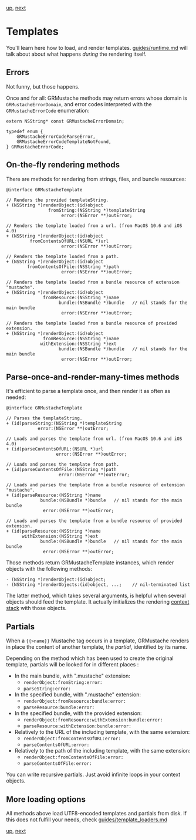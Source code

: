 [up](../../../../GRMustache), [next](template_loaders.md)

Templates
=========

You'll learn here how to load, and render templates. [guides/runtime.md](runtime.md) will talk about about what happens *during* the rendering itself.

Errors
------

Not funny, but those happens.

Once and for all: GRMustache methods may return errors whose domain is `GRMustacheErrorDomain`, and error codes interpreted with the `GRMustacheErrorCode` enumeration:

    extern NSString* const GRMustacheErrorDomain;
    
    typedef enum {
        GRMustacheErrorCodeParseError,
        GRMustacheErrorCodeTemplateNotFound,
    } GRMustacheErrorCode;

On-the-fly rendering methods
----------------------------

There are methods for rendering from strings, files, and bundle resources:
    
    @interface GRMustacheTemplate
    
    // Renders the provided templateString.
    + (NSString *)renderObject:(id)object
                    fromString:(NSString *)templateString
                         error:(NSError **)outError;
    
    // Renders the template loaded from a url. (from MacOS 10.6 and iOS 4.0)
    + (NSString *)renderObject:(id)object
             fromContentsOfURL:(NSURL *)url
                         error:(NSError **)outError;
    
    // Renders the template loaded from a path.
    + (NSString *)renderObject:(id)object
            fromContentsOfFile:(NSString *)path
                         error:(NSError **)outError;
    
    // Renders the template loaded from a bundle resource of extension "mustache".
    + (NSString *)renderObject:(id)object
                  fromResource:(NSString *)name
                        bundle:(NSBundle *)bundle   // nil stands for the main bundle
                         error:(NSError **)outError;
    
    // Renders the template loaded from a bundle resource of provided extension.
    + (NSString *)renderObject:(id)object
                  fromResource:(NSString *)name
                 withExtension:(NSString *)ext
                        bundle:(NSBundle *)bundle   // nil stands for the main bundle
                         error:(NSError **)outError;


Parse-once-and-render-many-times methods
----------------------------------------

It's efficient to parse a template once, and then render it as often as needed:

    @interface GRMustacheTemplate
    
    // Parses the templateString.
    + (id)parseString:(NSString *)templateString
                error:(NSError **)outError;
    
    // Loads and parses the template from url. (from MacOS 10.6 and iOS 4.0)
    + (id)parseContentsOfURL:(NSURL *)url
                       error:(NSError **)outError;
    
    // Loads and parses the template from path.
    + (id)parseContentsOfFile:(NSString *)path
                        error:(NSError **)outError;
    
    // Loads and parses the template from a bundle resource of extension "mustache".
    + (id)parseResource:(NSString *)name
                 bundle:(NSBundle *)bundle   // nil stands for the main bundle
                  error:(NSError **)outError;
    
    // Loads and parses the template from a bundle resource of provided extension.
    + (id)parseResource:(NSString *)name
          withExtension:(NSString *)ext
                 bundle:(NSBundle *)bundle   // nil stands for the main bundle
                  error:(NSError **)outError;

Those methods return GRMustacheTemplate instances, which render objects with the following methods:

    - (NSString *)renderObject:(id)object;
    - (NSString *)renderObjects:(id)object, ...;    // nil-terminated list

The latter method, which takes several arguments, is helpful when several objects should feed the template. It actually initializes the rendering [context stack](runtime/context_stack.md) with those objects.

Partials
--------

When a `{{>name}}` Mustache tag occurs in a template, GRMustache renders in place the content of another template, the *partial*, identified by its name.

Depending on the method which has been used to create the original template, partials will be looked for in different places :

- In the main bundle, with ".mustache" extension:
    - `renderObject:fromString:error:`
    - `parseString:error:`
- In the specified bundle, with ".mustache" extension:
    - `renderObject:fromResource:bundle:error:`
    - `parseResource:bundle:error:`
- In the specified bundle, with the provided extension:
    - `renderObject:fromResource:withExtension:bundle:error:`
    - `parseResource:withExtension:bundle:error:`
- Relatively to the URL of the including template, with the same extension:
    - `renderObject:fromContentsOfURL:error:`
    - `parseContentsOfURL:error:`
- Relatively to the path of the including template, with the same extension:
    - `renderObject:fromContentsOfFile:error:`
    - `parseContentsOfFile:error:`

You can write recursive partials. Just avoid infinite loops in your context objects.

More loading options
--------------------

All methods above load UTF8-encoded templates and partials from disk. If this does not fulfill your needs, check [guides/template_loaders.md](template_loaders.md)

[up](../../../../GRMustache), [next](template_loaders.md)
